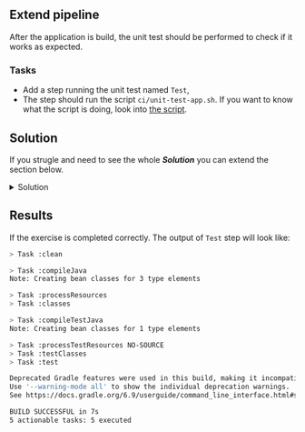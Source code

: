 ## Extend pipeline

After the application is build, the unit test should be performed to check if it works as expected. 

### Tasks

- Add a step running the unit test named `Test`, 
- The step should run the script `ci/unit-test-app.sh`. If you want to know what the script is doing, look into [the script](../ci/unit-test-app.sh).

## Solution

If you strugle and need to see the whole ***Solution*** you can extend the section below. 
<details>
    <summary> Solution </summary>
  
  ```YAML
  on: push
  jobs:
    Build:
      runs-on: ubuntu-latest
      container: gradle:6-jdk11
      steps:
        - name: Clone-down
          uses: actions/checkout@v2       
        - name: Build application
          run: chmod +x ci/build-app.sh && ci/build-app.sh
        - name: Test
          run: chmod +x ci/unit-test-app.sh && ci/unit-test-app.sh

  ```

</details>

## Results 

If the exercise is completed correctly. The output of `Test` step will look like: 

``` bash
> Task :clean

> Task :compileJava
Note: Creating bean classes for 3 type elements

> Task :processResources
> Task :classes

> Task :compileTestJava
Note: Creating bean classes for 1 type elements

> Task :processTestResources NO-SOURCE
> Task :testClasses
> Task :test

Deprecated Gradle features were used in this build, making it incompatible with Gradle 7.0.
Use '--warning-mode all' to show the individual deprecation warnings.
See https://docs.gradle.org/6.9/userguide/command_line_interface.html#sec:command_line_warnings

BUILD SUCCESSFUL in 7s
5 actionable tasks: 5 executed
```



